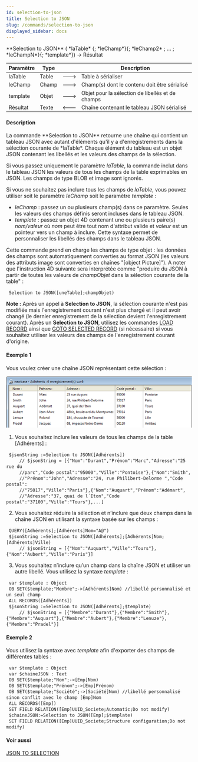 ```yaml
---
id: selection-to-json
title: Selection to JSON
slug: /commands/selection-to-json
displayed_sidebar: docs
---
```


<!--REF #_command_.Selection to JSON.Syntax-->**Selection to JSON** ( *laTable* {; *leChamp*}{; *leChamp2* ; ... ; *leChampN*}{; *template*})  -> Résultat<!-- END REF-->
<!--REF #_command_.Selection to JSON.Params-->
| Paramètre | Type |  | Description |
| --- | --- | --- | --- |
| laTable | Table | &#x1F852; | Table à sérialiser |
| leChamp | Champ | &#x1F852; | Champ(s) dont le contenu doit être sérialisé |
| template | Objet | &#x1F852; | Objet pour la sélection de libellés et de champs |
| Résultat | Texte | &#x1F850; | Chaîne contenant le tableau JSON sérialisé |

<!-- END REF-->

#### Description 

<!--REF #_command_.Selection to JSON.Summary-->La commande **Selection to JSON** retourne une chaîne qui contient un tableau JSON avec autant d'éléments qu'il y a d'enregistrements dans la sélection courante de *laTable*.<!-- END REF--> Chaque élément du tableau est un objet JSON contenant les libellés et les valeurs des champs de la sélection.

Si vous passez uniquement le paramètre *laTable*, la commande inclut dans le tableau JSON les valeurs de tous les champs de la table exprimables en JSON. Les champs de type BLOB et image sont ignorés.

Si vous ne souhaitez pas inclure tous les champs de *laTable*, vous pouvez utiliser soit le paramètre *leChamp* soit le paramètre *template* : 

* *leChamp* : passez un ou plusieurs champ(s) dans ce paramètre. Seules les valeurs des champs définis seront incluses dans le tableau JSON.
* *template* : passez un objet 4D contenant une ou plusieurs paire(s) *nom/valeur* où *nom* peut être tout nom d'attribut valide et *valeur* est un pointeur vers un champ à inclure. Cette syntaxe permet de personnaliser les libellés des champs dans le tableau JSON.

Cette commande prend en charge les champs de type objet : les données des champs sont automatiquement converties au format JSON (les valeurs des attributs image sont converties en chaînes "\[object Picture\]"). A noter que l'instruction 4D suivante sera interprétée comme "produire du JSON à partir de toutes les valeurs de *champObjet* dans la sélection courante de la table" :  

```4d
 Selection to JSON([uneTable];champObjet)
```

**Note :** Après un appel à **Selection to JSON**, la sélection courante n'est pas modifiée mais l'enregistrement courant n'est plus chargé et il peut avoir changé (le dernier enregistrement de la sélection devient l'enregistrement courant). Après un **Selection to JSON**, utilisez les commandes [LOAD RECORD](load-record.md) ainsi que [GOTO SELECTED RECORD](goto-selected-record.md) (si nécessaire) si vous souhaitez utiliser les valeurs des champs de l'enregistrement courant d'origine. 

#### Exemple 1 

Vous voulez créer une chaîne JSON représentant cette sélection :

![](../assets/en/commands/pict1205203.fr.png)

1) Vous souhaitez inclure les valeurs de tous les champs de la table \[Adhérents\] :  

```4d
 $jsonString :=Selection to JSON([Adhérents])
     // $jsonString = [{"Nom":"Durant","Prénom":"Marc","Adresse":"25 rue du
     //parc","Code postal":"95000","Ville":"Pontoise"},{"Nom":"Smith",
     //"Prénom":"John","Adresse":"24, rue Philibert-Delorme ","Code postal":
     //"75017","Ville":"Paris"},{"Nom":"Auquart","Prénom":"Adémart",
     //"Adresse":"37, quai de l´Iton","Code postal":"37100","Ville":"Tours"},...]
```

2) Vous souhaitez réduire la sélection et n’inclure que deux champs dans la chaîne JSON en utilisant la syntaxe basée sur les champs :  

```4d
 QUERY([Adhérents];[Adhérents]Nom="A@")
 $jsonString :=Selection to JSON([Adhérents];[Adhérents]Nom;[Adhérents]Ville)
     // $jsonString = [{"Nom":"Auquart","Ville":"Tours"},{"Nom":"Aubert","Ville":"Paris"}]
```

3) Vous souhaitez n’inclure qu’un champ dans la chaîne JSON et utiliser un autre libellé. Vous utilisez la syntaxe *template* :  

```4d
 var $template : Object
 OB SET($template;"Membre";->[Adhérents]Nom) //libellé personnalisé et un seul champ
 ALL RECORDS([Adhérents])
 $jsonString :=Selection to JSON([Adhérents];$template)
     // $jsonString = [{"Membre":"Durant"},{"Membre":"Smith"},{"Membre":"Auquart"},{"Membre":"Aubert"},{"Membre":"Lenuze"},{"Membre":"Pradel"}]
```

#### Exemple 2 

Vous utilisez la syntaxe avec *template* afin d'exporter des champs de différentes tables :

```4d
 var $template : Object
 var $chaineJSON : Text
 OB SET($template;"Nom";->[Emp]Nom)
 OB SET($template;"Prénom";->[Emp]Prénom)
 OB SET($template;"Société";->[Société]Nom) //libellé personnalisé sinon conflit avec le champ [Emp]Nom
 ALL RECORDS([Emp])
 SET FIELD RELATION([Emp]UUID_Societe;Automatic;Do not modify)
 $chaineJSON:=Selection to JSON([Emp];$template)
 SET FIELD RELATION([Emp]UUID_Societe;Structure configuration;Do not modify)
```

#### Voir aussi 

[JSON TO SELECTION](json-to-selection.md)  